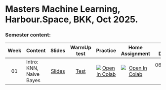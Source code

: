 # Masters Machine Learning, Harbour.Space, BKK, Oct 2025.
### Semester content:

[ContestID_W01]: 
[ContestID_W02]: 
[ContestID_W03]: 
[ContestID_W04]: 
[ContestID_W05]: 
[ContestID_W06]: 
[ContestID_W07]: 
[ContestID_W08]: 
[ContestID_W09]: 
[ContestID_W10]: 

[WarmUp_test_W01]: https://forms.gle/48LBjj9CsAUdK7ru9
[WarmUp_test_W02]: https://forms.gle/
[WarmUp_test_W03]: https://forms.gle/
[WarmUp_test_W04]: https://forms.gle/
[WarmUp_test_W05]: https://forms.gle/
[WarmUp_test_W06]: https://forms.gle/
[WarmUp_test_W07]: https://forms.gle/
[WarmUp_test_W08]: https://forms.gle/
[WarmUp_test_W09]: https://forms.gle/
[WarmUp_test_W10]: https://forms.gle/
[WarmUp_test_W11]: https://forms.gle/

[Slides_W01]: ../master/Class01_naive_bayes/BKK.2025.ML.Class01.pdf
[Slides_W02]: ../master/class02_.../BKK.2025.ML.Class02.pdf
[Slides_W03]: ../master/class03_.../BKK.2025.ML.Class03.pdf
[Slides_W04]: ../master/class04_.../BKK.2025.ML.Class04.pdf
[Slides_W05]: ../master/class05_.../BKK.2025.ML.Class05.pdf
[Slides_W06]: ../master/class06_.../BKK.2025.ML.Class06.pdf
[Slides_W07]: ../master/class07_.../BKK.2025.ML.Class07.pdf
[Slides_W08]: ../master/class08_.../BKK.2025.ML.Class08.pdf
[Slides_W09]: ../master/class09_.../BKK.2025.ML.Class09.pdf
[Slides_W10]: ../master/class10_.../BKK.2025.ML.Class10.pdf
[Slides_W11]: ../master/class11_.../BKK.2025.ML.Class11.pdf

| Week   | Content                              | Slides               | WarmUp test             | Practice                 | Home Assignment          | Soft Deadline          |
|:------:|:-------------------------------------|:--------------------:|:-----------------------:|:------------------------:|:------------------------:|:----------------------:|
| 01     | Intro: KNN, Naive Bayes              | [Slides][Slides_W01] | [Test][WarmUp_test_W01] | [![Open In Colab](https://colab.research.google.com/assets/colab-badge.svg)](https://colab.research.google.com/github/IvanSol/ml-course/blob/master/Class01_naive_bayes/Class01_practice_naive_bayes.ipynb) | [![Open In Colab](https://colab.research.google.com/assets/colab-badge.svg)](https://colab.research.google.com/github/IvanSol/ml-course/blob/master/Class01_naive_bayes/Class01_ha_knn.ipynb) | 06.10.2025 13:00 UTC+7 |
<!---
| 02     | Linear Regression & Classification   | [Slides][Slides_W02] | [Test][WarmUp_test_W02] | [Contest][ContestID_W02] | [Contest][ContestID_W02] |                        |
| 03     | SVM & PCA                            | [Slides][Slides_W03] | [Test][WarmUp_test_W03] | [Contest][ContestID_W03] | [Contest][ContestID_W03] |                        |
| 04     | Trees, Ensembles, Gradient Boosting  | [Slides][Slides_W04] | [Test][WarmUp_test_W04] | [Contest][ContestID_W04] | [Contest][ContestID_W04] |                        |
| 05     | Unsupervised Learning                | [Slides][Slides_W05] | [Test][WarmUp_test_W05] | [Contest][ContestID_W05] | [Contest][ContestID_W05] |                        |
| 06     | Introduction to DL & PyTorch         | [Slides][Slides_W06] | [Test][WarmUp_test_W06] | [Contest][ContestID_W06] | [Contest][ContestID_W06] |                        |
| 07     | NN Regularization                    | [Slides][Slides_W07] | [Test][WarmUp_test_W07] | [Contest][ContestID_W07] | [Contest][ContestID_W07] |                        |
| 08     | CNNs and Image Processing            | [Slides][Slides_W08] | [Test][WarmUp_test_W08] | [Contest][ContestID_W08] | [Contest][ContestID_W08] |                        |
| 09     | Unsupervised DL: VAE, C-VAE.         | [Slides][Slides_W09] | [Test][WarmUp_test_W09] | [Contest][ContestID_W09] | [Contest][ContestID_W09] |                        |
| 10     | Problems in modern Computer Vision   | [Slides][Slides_W10] | [Test][WarmUp_test_W10] | [Contest][ContestID_W10] | [Contest][ContestID_W10] |                        |
| 11     | Generative Models Overview           | [Slides][Slides_W11] | None                    | None                     | None                     | None                   |
| 12     | DL Model Optimization                | [Slides][Slides_W11] | None                    | None                     | None                     | None                   |
| 12     | DL Model Deployment                  | [Slides][Slides_W11] | None                    | None                     | None                     | None                   |
--->

<!--- Strict deadline for all home assignments is 24.09.2025  09:00 UTC+7. --->

